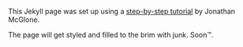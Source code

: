 This Jekyll page was set up using a [step-by-step tutorial](http://jmcglone.com/guides/github-pages) by Jonathan McGlone.

The page will get styled and filled to the brim with junk. Soon™.